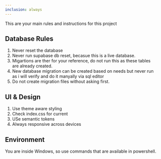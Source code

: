 ```yaml
---
inclusion: always
---
```


This are your main rules and instructions for this project

## Database Rules
1. Never reset the database
2. Never run supabase db reset, becasue this is a live database. 
3. Migartions are ther for your reference, do not run this as these tables are already created.
4. New database migration can be created based on needs but never run as i will verify and do it manyally via sql editor
5. Do not create migration files without asking first.

## UI & Design
1. Use theme aware styling 
2. Check index.css for current 
3. USe semantic tokens
4. Always responsive across devices

## Environment
You are inside Windows, so use commands that are available in powershell.



